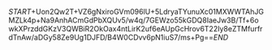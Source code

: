 $START$+Uon2Qw2T+VZ6gNxiroGVm096lU+5LdryaTYunuXc01MXWWTAhJGMZLk4p+Na9AnhACmGdPbXQUv5/w4q/7GEWzo55kGDQ8IaeJw3B/Tf+6owkXPrzddGKzV3QWBiR2OkOax4ntLirK2uf6eAUpGcHrov6T22Iy8eZTMfurfrdTnAw/aDGy58Ze9Ug1DJFD/B4W0CDvv6pN1iuS7/ms+Pg==$END$